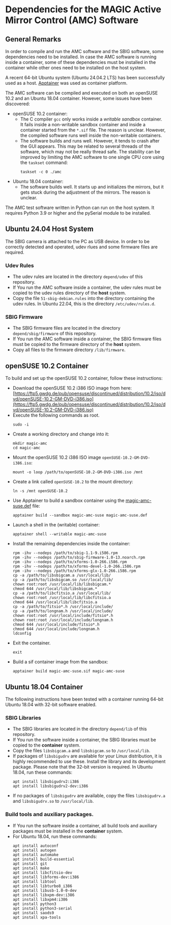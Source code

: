 Dependencies for the MAGIC Active Mirror Control (AMC) Software
===============================================================

## General Remarks

In order to compile and run the AMC software and the SBIG software, some
dependencies need to be installed. In case the AMC software is running inside a
container, some of these dependencies must be installed in the container while
other ones need to be installed on the host system.  

A recent 64-bit Ubuntu system (Ubuntu 24.04.2 LTS) has been successfully used
as a host.
[Apptainer](https://apptainer.org/ "Apptainer is an open source container platform")
was used as container platform.  

The AMC software can be compiled and executed on both an openSUSE 10.2 and an
Ubuntu 18.04 container. However, some issues have been discovered:
* openSUSE 10.2 container:
  - The C compiler `gcc` only works inside a *writable sandbox* container. It
    fails inside a non-writable sandbox container and inside a container
    started from the `*.sif` file. The reason is unclear. However, the compiled
    software runs well inside the non-writable containers.
  - The software builds and runs well. However, it tends to crash after the GUI
    appears. This may be related to several threads of the software, which may
    not be really thread safe. The stability can be improved by limiting the
    AMC software to one single CPU core using the `taskset` command:
    ```
    taskset -c 0 ./amc
    ```
* Ubuntu 18.04 container:
  - The software builds well. It starts up and initializes the mirrors, but it
    gets stuck during the adjustment of the mirrors. The reason is unclear.

The AMC test software written in Python can run on the host system. It requires
Python 3.9 or higher and the pySerial module to be installed.



## Ubuntu 24.04 Host System

The SBIG camera is attached to the PC as USB device. In order to be correctly
detected and operated, udev rlues and some firmware files are required.


### Udev Rules

* The udev rules are located in the directory `depend/udev` of this repository.
* If You run the AMC software inside a container, the udev rules must be copied
  to the udev rules directory of the **host** system.
* Copy the file `51-sbig-debian.rules` into the directory containing the udev
  rules. In Ubuntu 22.04, this is the directory `/etc/udev/rules.d`.


### SBIG Firmware

* The SBIG firmware files are located in the directory
  `depend/sbig/firmware` of this repository.
* If You run the AMC software inside a container, the SBIG firmware files must
  be copied to the firmware directory of the **host** system.
* Copy all files to the firmware directory `/lib/firmware`. 



## openSUSE 10.2 Container

To build and set up the openSUSE 10.2 container, follow these instructions:
* Download the openSUSE 10.2 i386 ISO image from here:  
  [https://ftp5.gwdg.de/pub/opensuse/discontinued/distribution/10.2/iso/dvd/openSUSE-10.2-GM-DVD-i386.iso](https://ftp5.gwdg.de/pub/opensuse/discontinued/distribution/10.2/iso/dvd/openSUSE-10.2-GM-DVD-i386.iso)
* Execute the following commands as root.
  ```
  sudo -i
  ```
* Create a working directory and change into it:
  ```
  mkdir magic-amc
  cd magic-amc
  ```
* Mount the openSUSE 10.2 i386 ISO image `openSUSE-10.2-GM-DVD-i386.iso`:
  ```
  mount -o loop /path/to/openSUSE-10.2-GM-DVD-i386.iso /mnt
  ```
* Create a link called `openSUSE-10.2` to the mount directory:
  ```
  ln -s /mnt openSUSE-10.2
  ```
* Use Apptainer to build a sandbox container using the
  [magic-amc-suse.def](depend/apptainer/opensuse/10.2/magic-amc-suse.def)
  file:
  ```
  apptainer build --sandbox magic-amc-suse magic-amc-suse.def
  ```
* Launch a shell in the (writable) container:
  ```
  apptainer shell --writable magic-amc-suse
  ```
* Install the remaining dependencies inside the container:
  ```
  rpm -ihv --nodeps /path/to/sbig-1.1-9.i586.rpm
  rpm -ihv --nodeps /path/to/sbig-firmware-1.0-13.noarch.rpm
  rpm -ihv --nodeps /path/to/xforms-1.0-266.i586.rpm
  rpm -ihv --nodeps /path/to/xforms-devel-1.0-266.i586.rpm
  rpm -ihv --nodeps /path/to/xforms-glx-1.0-266.i586.rpm
  cp -a /path/to/libsbigcam.a /usr/local/lib/
  cp -a /path/to/libsbigcam.so /usr/local/lib/
  chown root:root /usr/local/lib/libsbigcam.*
  chmod 644 /usr/local/lib/libsbigcam.*
  cp -a /path/to/libcfitsio.a /usr/local/lib/
  chown root:root /usr/local/lib/libcfitsio.a
  chmod 644 /usr/local/lib/libcfitsio.a
  cp -a /path/to/fitsio*.h /usr/local/include/
  cp -a /path/to/longnam.h /usr/local/include/
  chown root:root /usr/local/include/fitsio*.h
  chown root:root /usr/local/include/longnam.h
  chmod 644 /usr/local/include/fitsio*.h
  chmod 644 /usr/local/include/longnam.h
  ldconfig
  ```
* Exit the container.
  ```
  exit
  ```
* Build a sif container image from the sandbox:
  ```
  apptainer build magic-amc-suse.sif magic-amc-suse
  ```



## Ubuntu 18.04 Container

The following instructions have been tested with a container running 64-bit
Ubuntu 18.04 with 32-bit software enabled.

### SBIG Libraries

* The SBIG libraries are located in the directory
  `depend/lib` of this repository.
* If You run the software inside a container, the SBIG libraries must be
  copied to the **container** system.
* Copy the files `libsbigcam.a` and `libsbigcam.so` to
  `/usr/local/lib`.
* If packages of `libsbigudrv` are available for your Linux distribution,
  it is highly recommended to use these. Install the library and its
  development package. Please note that the 32-bit version is required.
  In Ubuntu 18.04, run these commands:
  ```
  apt install libsbigudrv2:i386
  apt install libsbigudrv2-dev:i386
  ```
* If no packages of `libsbigudrv` are available, copy the files
  `libsbigudrv.a` and `libsbigudrv.so` to `/usr/local/lib`.


### Build tools and auxiliary packages.

* If You run the software inside a container, all build tools and auxiliary
  packages must be installed in the **container** system.
* For Ubuntu 18.04, run these commands:
  ```
  apt install autoconf
  apt install autogen
  apt install automake
  apt install build-essential
  apt install git
  apt install make
  apt install libcfitsio-dev
  apt install libforms-dev:i386
  apt install libtool
  apt install libturbo8_i386
  apt install libusb-1.0-0-dev
  apt install libxpm-dev:i386
  apt install libxpm4:i386
  apt install python3
  apt install python3-serial
  apt install saods9
  apt install xpa-tools
  ```

